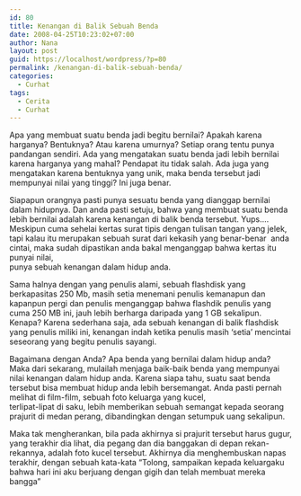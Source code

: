 ```yaml
---
id: 80
title: Kenangan di Balik Sebuah Benda
date: 2008-04-25T10:23:02+07:00
author: Nana
layout: post
guid: https://localhost/wordpress/?p=80
permalink: /kenangan-di-balik-sebuah-benda/
categories:
  - Curhat
tags:
  - Cerita
  - Curhat
---
```

Apa yang membuat suatu benda jadi begitu bernilai? Apakah karena harganya? Bentuknya? Atau karena umurnya? Setiap orang tentu punya pandangan sendiri. Ada yang mengatakan suatu benda jadi lebih bernilai karena harganya yang mahal? Pendapat itu tidak salah. Ada juga yang mengatakan karena bentuknya yang unik, maka benda tersebut jadi mempunyai nilai yang tinggi? Ini juga benar.

Siapapun orangnya pasti punya sesuatu benda yang dianggap bernilai dalam hidupnya. Dan anda pasti setuju, bahwa yang membuat suatu benda lebih bernilai adalah karena kenangan di balik benda tersebut. Yups…. Meskipun cuma sehelai kertas surat tipis dengan tulisan tangan yang jelek, tapi kalau itu merupakan sebuah surat dari kekasih yang benar-benar  anda cintai, maka sudah dipastikan anda bakal menganggap bahwa kertas itu punyai nilai,  
punya sebuah kenangan dalam hidup anda.

Sama halnya dengan yang penulis alami, sebuah flashdisk yang berkapasitas 250 Mb, masih setia menemani penulis kemanapun dan kapanpun pergi dan penulis menganggap bahwa flashdik penulis yang cuma 250 MB ini, jauh lebih berharga daripada yang 1 GB sekalipun. Kenapa? Karena sederhana saja, ada sebuah kenangan di balik flashdisk yang penulis miliki ini, kenangan indah ketika penulis masih ‘setia’ mencintai seseorang yang begitu penulis sayangi.

Bagaimana dengan Anda? Apa benda yang bernilai dalam hidup anda? Maka dari sekarang, mulailah menjaga baik-baik benda yang mempunyai nilai kenangan dalam hidup anda. Karena siapa tahu, suatu saat benda tersebut bisa membuat hidup anda lebih bersemangat. Anda pasti pernah melihat di film-film, sebuah foto keluarga yang kucel,  
terlipat-lipat di saku, lebih memberikan sebuah semangat kepada seorang prajurit di medan perang, dibandingkan dengan setumpuk uang sekalipun.

Maka tak mengherankan, bila pada akhirnya si prajurit tersebut harus gugur, yang terakhir dia lihat, dia pegang dan dia banggakan di depan rekan-rekannya, adalah foto kucel tersebut. Akhirnya dia menghembuskan napas terakhir, dengan sebuah kata-kata “Tolong, sampaikan kepada keluargaku bahwa hari ini aku berjuang dengan gigih dan telah membuat mereka bangga”